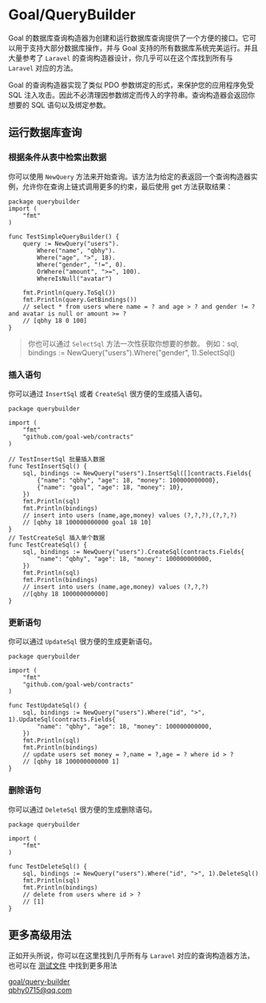# Goal/QueryBuilder
Goal 的数据库查询构造器为创建和运行数据库查询提供了一个方便的接口。它可以用于支持大部分数据库操作，并与 Goal 支持的所有数据库系统完美运行。并且大量参考了 `Laravel` 的查询构造器设计，你几乎可以在这个库找到所有与 `Laravel` 对应的方法。

Goal 的查询构造器实现了类似 PDO 参数绑定的形式，来保护您的应用程序免受 SQL 注入攻击。因此不必清理因参数绑定而传入的字符串。查询构造器会返回你想要的 SQL 语句以及绑定参数。

## 运行数据库查询
### 根据条件从表中检索出数据
你可以使用 `NewQuery` 方法来开始查询。该方法为给定的表返回一个查询构造器实例，允许你在查询上链式调用更多的约束，最后使用 get 方法获取结果：
```golang
package querybuilder
import (
	"fmt"
)

func TestSimpleQueryBuilder() {
    query := NewQuery("users").
		Where("name", "qbhy").
        Where("age", ">", 18).
        Where("gender", "!=", 0).
        OrWhere("amount", ">=", 100).
        WhereIsNull("avatar")
	
    fmt.Println(query.ToSql())
    fmt.Println(query.GetBindings())
    // select * from users where name = ? and age > ? and gender != ? and avatar is null or amount >= ?
    // [qbhy 18 0 100]
}
```
> 你也可以通过 `SelectSql` 方法一次性获取你想要的参数。
> 例如：sql, bindings := NewQuery("users").Where("gender", 1).SelectSql()

### 插入语句
你可以通过 `InsertSql` 或者 `CreateSql` 很方便的生成插入语句。
```golang
package querybuilder

import (
	"fmt"
	"github.com/goal-web/contracts"
)

// TestInsertSql 批量插入数据
func TestInsertSql() {
	sql, bindings := NewQuery("users").InsertSql([]contracts.Fields{
		{"name": "qbhy", "age": 18, "money": 100000000000},
		{"name": "goal", "age": 18, "money": 10},
	})
	fmt.Println(sql)
	fmt.Println(bindings)
	// insert into users (name,age,money) values (?,?,?),(?,?,?)
	// [qbhy 18 100000000000 goal 18 10]
}
// TestCreateSql 插入单个数据
func TestCreateSql() {
	sql, bindings := NewQuery("users").CreateSql(contracts.Fields{
		"name": "qbhy", "age": 18, "money": 100000000000,
	})
	fmt.Println(sql)
	fmt.Println(bindings) 
	// insert into users (name,age,money) values (?,?,?) 
	//[qbhy 18 100000000000]
}
```
 
### 更新语句
你可以通过 `UpdateSql` 很方便的生成更新语句。
```golang
package querybuilder

import (
	"fmt"
	"github.com/goal-web/contracts"
)

func TestUpdateSql() {
	sql, bindings := NewQuery("users").Where("id", ">", 1).UpdateSql(contracts.Fields{
		"name": "qbhy", "age": 18, "money": 100000000000,
	})
	fmt.Println(sql)
	fmt.Println(bindings)
    // update users set money = ?,name = ?,age = ? where id > ?
    // [qbhy 18 100000000000 1]
}
```

### 删除语句
你可以通过 `DeleteSql` 很方便的生成删除语句。
```golang
package querybuilder

import (
	"fmt"
)

func TestDeleteSql() {
	sql, bindings := NewQuery("users").Where("id", ">", 1).DeleteSql()
	fmt.Println(sql)
	fmt.Println(bindings)
    // delete from users where id > ?
    // [1]
}
```

## 更多高级用法
正如开头所说，你可以在这里找到几乎所有与 `Laravel` 对应的查询构造器方法，也可以在 [测试文件](https://github.com/goal-web/querybuilder/blob/master/database_test.go) 中找到更多用法

[goal/query-builder](https://github.com/goal-web/querybuilder)  
qbhy0715@qq.com
